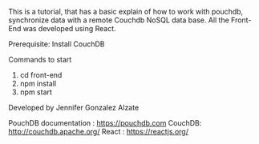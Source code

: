 This is a tutorial, that has a basic explain of how to work with pouchdb, synchronize data with a remote Couchdb NoSQL data base. All the Front-End was developed using React. 

Prerequisite: Install CouchDB

Commands to start
1. cd front-end
2. npm install
3. npm start

Developed by Jennifer Gonzalez Alzate

PouchDB documentation : https://pouchdb.com
CouchDB: http://couchdb.apache.org/
React : https://reactjs.org/
